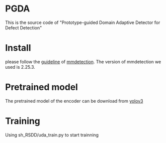 # PGDA
This is the source code of "Prototype-guided Domain Adaptive Detector for Defect Detection"

# Install
please follow the [guideline](https://mmdetection.readthedocs.io/en/latest/get_started.html) of [mmdetection](https://github.com/open-mmlab/mmdetection). The version of mmdetection we used is 2.25.3.

# Pretrained model
The pretrained model of the encoder can be download from [yolov3](https://download.openmmlab.com/mmdetection/v2.0/yolo/yolov3_d53_mstrain-608_273e_coco/yolov3_d53_mstrain-608_273e_coco_20210518_115020-a2c3acb8.pth)

# Training
Using sh_RSDD/uda_train.py to start trainning